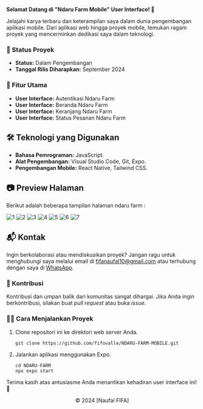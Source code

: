 **Selamat Datang di "Ndaru Farm Mobile" User Interface! 🌱**

Jelajahi karya terbaru dan keterampilan saya dalam dunia pengembangan aplikasi mobile. Dari aplikasi web hingga proyek mobile, temukan ragam proyek yang mencerminkan dedikasi saya dalam teknologi.

### 🚧 Status Proyek

- **Status:** Dalam Pengembangan
- **Tanggal Rilis Diharapkan:** September 2024

### 🚀 Fitur Utama

- **User Interface:** Autentikasi Ndaru Farm
- **User Interface:** Beranda Ndaru Farm
- **User Interface:** Keranjang Ndaru Farm
- **User Interface:** Status Pesanan Ndaru Farm

## 🛠️ Teknologi yang Digunakan

- **Bahasa Pemrograman:** JavaScript.
- **Alat Pengembangan:** Visual Studio Code, Git, Expo.
- **Pengembangan Mobile:** React Native, Tailwind CSS.

## 📷 Preview Halaman

Berikut adalah beberapa tampilan halaman ndaru farm :

![1](https://github.com/user-attachments/assets/1a73c2a6-4f56-4239-bb23-ededae69d878)
![2](https://github.com/user-attachments/assets/465989ae-7c99-4111-ab54-e077befa5c90)
![3](https://github.com/user-attachments/assets/3dad941b-ddf0-460d-98bf-0a40eea5cf62)
![4](https://github.com/user-attachments/assets/9183825d-03c9-4528-ad3b-d4f8435badd1)
![5](https://github.com/user-attachments/assets/41ae2695-a8cf-4bff-8ef9-3b6ac0e86e15)
![6](https://github.com/user-attachments/assets/1a2e908a-e41a-4bb8-af28-a27948107500)
![7](https://github.com/user-attachments/assets/a40fa83f-fcdc-49dc-8bd3-605126308226)

## 📬 Kontak

Ingin berkolaborasi atau mendiskusikan proyek? Jangan ragu untuk menghubungi saya melalui email di [fifanaufal10@gmail.com](mailto:fifanaufal10@gmail.com) atau terhubung dengan saya di [WhatsApp](https://wa.me/+6282318334287).

### 🙏 Kontribusi

Kontribusi dan umpan balik dari komunitas sangat dihargai. Jika Anda ingin berkontribusi, silakan buat _pull request_ atau buka _issue_.

### 👨‍💻 Cara Menjalankan Proyek

1. Clone repositori ini ke direktori web server Anda.

   ```
   git clone https://github.com/fifovalle/NDARU-FARM-MOBILE.git

   ```

2. Jalankan aplikasi menggunakan Expo.

   ```
   cd NDARU-FARM
   npx expo start
   ```

Terima kasih atas antusiasme Anda menantikan kehadiran user interface ini! 🙌

<div align="center">
  &copy; 2024 [Naufal FIFA]
</div>
